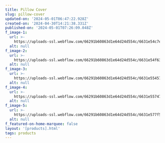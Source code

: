 ```yaml
---
title: Pillow Cover
slug: pillow-cover
updated-on: '2024-05-01T06:47:22.928Z'
created-on: '2024-04-30T14:21:38.331Z'
published-on: '2024-05-01T07:26:09.048Z'
f_image-1:
  url: >-
    https://uploads-ssl.webflow.com/66291b60863d1e64d24d554c/6631e54c7ea993708b9275cd_71pwY8rccIL._AC_UF894%2C1000_QL80_.jpg
  alt: null
f_image-2:
  url: >-
    https://uploads-ssl.webflow.com/66291b60863d1e64d24d554c/6631e54f63bcf910f6cf2471_81ilH40HE3L.jpg
  alt: null
f_image-3:
  url: >-
    https://uploads-ssl.webflow.com/66291b60863d1e64d24d554c/6631e554573d1fe44de3b75e_Mediterranblue_597d9843-2fa5-4ea4-81c8-7fc2f5ecb8cb_1050x700.webp
  alt: null
f_image-4:
  url: >-
    https://uploads-ssl.webflow.com/66291b60863d1e64d24d554c/6631e5574725a751ce059a3a_RD-1.jpg
  alt: null
f_image-5:
  url: >-
    https://uploads-ssl.webflow.com/66291b60863d1e64d24d554c/6631e577f52a42ecfcda3a18_s-l1200.jpg
  alt: null
f_featured-on-home-marquee: false
layout: '[products].html'
tags: products
---
```



